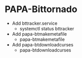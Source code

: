 PAPA-Bittornado
===============

* Add bttracker.service 
  * systemctl status bttracker
* Add papa-btmakemetafile
  * papa-btmakemetafile <filename> <tracker ip>
* Add papa-btdownloadcurses
  * papa-btdownloadcurses <filename>
